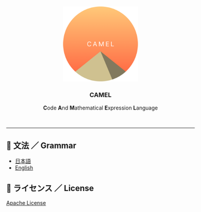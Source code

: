 <div align="center">
    <br>
    <img src="camel.png" width="200">
    <br>
    <h3><b>CAMEL</b></h3>
    <p><b>C</b>ode <b>A</b>nd <b>M</b>athematical <b>E</b>xpression <b>L</b>anguage</p>
    <br>
</div>
<hr>

## 📕 文法 ／ Grammar
<ul>
    <li>
        <a href="ja.grammar.md">日本語</a>  
    </li>
    <li>
        <a href="en.grammar.md">English</a>
    </li>
</ul>

## 🌹 ライセンス ／ License
<a href="LICENSE">Apache License</a>